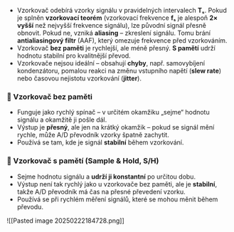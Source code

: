 * Vzorkovač odebírá vzorky signálu v pravidelných intervalech **Tₛ**. Pokud je splněn **vzorkovací teorém** (vzorkovací frekvence **fₛ** je alespoň **2× vyšší** než nejvyšší frekvence signálu), lze původní signál přesně obnovit. Pokud ne, vzniká **aliasing** – zkreslení signálu. Tomu brání **antialiasingový filtr** (AAF), který omezuje frekvence před vzorkováním.
* Vzorkovač **bez paměti** je rychlejší, ale méně přesný. **S pamětí** udrží hodnotu stabilní pro kvalitnější převod.
* Vzorkovače nejsou ideální – obsahují **chyby**, např. samovybíjení kondenzátoru, pomalou reakci na změnu vstupního napětí (**slew rate**) nebo časovou nejistotu vzorkování (**jitter**).

### **📌 Vzorkovač bez paměti**
* Funguje jako rychlý spínač – v určitém okamžiku „sejme“ hodnotu signálu a okamžitě ji pošle dál.
* Výstup je **přesný**, ale jen na krátký okamžik – pokud se signál mění rychle, může A/D převodník vzorky špatně zachytit.
* Používá se tam, kde je signál **stabilní** během vzorkování.
### **📌 Vzorkovač s pamětí (Sample & Hold, S/H)**
* Sejme hodnotu signálu a **udrží ji konstantní** po určitou dobu.
* Výstup není tak rychlý jako u vzorkovače bez paměti, ale je **stabilní**, takže A/D převodník má čas na přesné převedení vzorku.
* Používá se při rychlém měření signálů, které se mohou měnit během převodu.

![[Pasted image 20250222184728.png]]
